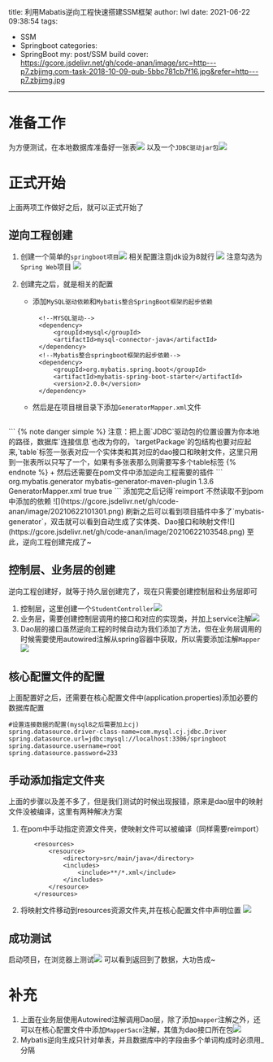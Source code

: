 title: 利用Mabatis逆向工程快速搭建SSM框架
author: lwl
date: 2021-06-22 09:38:54
tags:
  - SSM
  - Springboot
categories:
  - SpringBoot
my: post/SSM build
cover: https://gcore.jsdelivr.net/gh/code-anan/image/src=http---p7.zbjimg.com-task-2018-10-09-pub-5bbc781cb7f16.jpg&refer=http---p7.zbjimg.jpg
---
# 准备工作
为方便测试，在本地数据库准备好一张表![](https://gcore.jsdelivr.net/gh/code-anan/image/20210622094047.png)
以及一个`JDBC驱动jar包`![](https://gcore.jsdelivr.net/gh/code-anan/image/20210622094222.png)

# 正式开始
上面两项工作做好之后，就可以正式开始了
## 逆向工程创建
1. 创建一个简单的`springboot项目`![](https://gcore.jsdelivr.net/gh/code-anan/image/20210622094417.png)
相关配置注意jdk设为8就行
![](https://gcore.jsdelivr.net/gh/code-anan/image/20210622094544.png)
注意勾选为`Spring Web`项目
![](https://gcore.jsdelivr.net/gh/code-anan/image/20210622094746.png)

2. 创建完之后，就是相关的配置
   + 添加`MySQL驱动依赖`和`Mybatis整合SpringBoot框架的起步依赖`
   ```
        <!--MYSQL驱动-->
        <dependency>
            <groupId>mysql</groupId>
            <artifactId>mysql-connector-java</artifactId>
        </dependency>
        <!--Mybatis整合springboot框架的起步依赖-->
        <dependency>
            <groupId>org.mybatis.spring.boot</groupId>
            <artifactId>mybatis-spring-boot-starter</artifactId>
            <version>2.0.0</version>
        </dependency>
   ```
   + 然后是在项目根目录下添加`GeneratorMapper.xml`文件
   ```xml
<?xml version="1.0" encoding="UTF-8"?>
<!DOCTYPE generatorConfiguration
        PUBLIC "-//mybatis.org//DTD MyBatis Generator Configuration 1.0//EN"
        "http://mybatis.org/dtd/mybatis-generator-config_1_0.dtd">
<generatorConfiguration>
    <!-- 指定连接数据库的 JDBC 驱动包所在位置，指定到你本机的完整路径 -->
    <classPathEntry location="F:\MySql Connector Java 5.1.23\mysql-connector-java-5.1.23-bin.jar"/>
    <!-- 配置 table 表信息内容体，targetRuntime 指定采用 MyBatis3 的版本 -->
    <context id="tables" targetRuntime="MyBatis3">
        <!-- 抑制生成注释，由于生成的注释都是英文的，可以不让它生成 -->
        <commentGenerator>
            <property name="suppressAllComments" value="true" />
        </commentGenerator>
        <!-- 配置数据库连接信息 -->
        <jdbcConnection driverClass="com.mysql.jdbc.Driver"
                        connectionURL="jdbc:mysql://localhost:3306/springboot"
                        userId="root"
                        password="233">
        </jdbcConnection>
        <!-- 生成 model 类，targetPackage 指定 model 类的包名， targetProject 指定
        生成的 model 放在 eclipse 的哪个工程下面-->
        <javaModelGenerator targetPackage="com.example.model"
                            targetProject="src/main/java">
            <property name="enableSubPackages" value="false" />
            <property name="trimStrings" value="false" />
        </javaModelGenerator>
        <!-- 生成 MyBatis 的 Mapper.xml 文件，targetPackage 指定 mapper.xml 文件的
        包名， targetProject 指定生成的 mapper.xml 放在 eclipse 的哪个工程下面 -->
        <sqlMapGenerator targetPackage="com.example.mapper"
                         targetProject="src/main/java">
            <property name="enableSubPackages" value="false" />
        </sqlMapGenerator>
        <!-- 生成 MyBatis 的 Mapper 接口类文件,targetPackage 指定 Mapper 接口类的包
        名， targetProject 指定生成的 Mapper 接口放在 eclipse 的哪个工程下面 -->
        <javaClientGenerator type="XMLMAPPER"
                             targetPackage="com.example.mapper" targetProject="src/main/java">
            <property name="enableSubPackages" value="false" />
        </javaClientGenerator>
        <!-- 数据库表名及对应的 Java 模型类名 -->
        <table tableName="t_student" domainObjectName="Student"
               enableCountByExample="false"
               enableUpdateByExample="false"
               enableDeleteByExample="false"
               enableSelectByExample="false"
               selectByExampleQueryId="false"/>
    </context>
</generatorConfiguration>
   ```
   {% note danger simple %}
注意：把上面`JDBC`驱动包的位置设置为你本地的路径，数据库`连接信息`也改为你的，`targetPackage`的包结构也要对应起来,`table`标签一张表对应一个实体类和其对应的dao接口和映射文件，这里只用到一张表所以只写了一个，如果有多张表那么则需要写多个table标签
   {% endnote %}
   + 然后还需要在pom文件中添加逆向工程需要的插件
   ```
            <plugin>
                <groupId>org.mybatis.generator</groupId>
                <artifactId>mybatis-generator-maven-plugin</artifactId>
                <version>1.3.6</version>
                <configuration>
                    <configurationFile>GeneratorMapper.xml</configurationFile>
                    <verbose>true</verbose>
                    <overwrite>true</overwrite>
                </configuration>
            </plugin>
   ```
   添加完之后记得`reimport`不然读取不到pom中添加的依赖
   ![](https://gcore.jsdelivr.net/gh/code-anan/image/20210622101301.png)
   刷新之后可以看到项目插件中多了`mybatis-generator`，双击就可以看到自动生成了实体类、Dao接口和映射文件![](https://gcore.jsdelivr.net/gh/code-anan/image/20210622103548.png)
   至此，逆向工程创建完成了~

## 控制层、业务层的创建
  逆向工程创建好，就等于持久层创建完了，现在只需要创建控制层和业务层即可
  1. 控制层，这里创建一个`StudentController`![](https://gcore.jsdelivr.net/gh/code-anan/image/20210622104530.png)
  2. 业务层，需要创建控制层调用的接口和对应的实现类，并加上service注解![](https://gcore.jsdelivr.net/gh/code-anan/image/20210622105047.png)
  3. Dao层的接口虽然逆向工程的时候自动为我们添加了方法，但在业务层调用的时候需要使用autowired注解从spring容器中获取，所以需要添加注解`Mapper`
  ![](https://gcore.jsdelivr.net/gh/code-anan/image/20210622105200.png)
## 核心配置文件的配置
上面配置好之后，还需要在核心配置文件中(application.properties)添加必要的数据库配置
```
#设置连接数据的配置(mysql8之后需要加上cj)
spring.datasource.driver-class-name=com.mysql.cj.jdbc.Driver
spring.datasource.url=jdbc:mysql://localhost:3306/springboot
spring.datasource.username=root
spring.datasource.password=233
```
## 手动添加指定文件夹
上面的步骤以及差不多了，但是我们测试的时候出现报错，原来是dao层中的映射文件没被编译，这里有两种解决方案
 1. 在pom中手动指定资源文件夹，使映射文件可以被编译（同样需要reimport）
 ```
        <resources>
            <resource>
                <directory>src/main/java</directory>
                <includes>
                    <include>**/*.xml</include>
                </includes>
            </resource>
        </resources>
 ```
 2. 将映射文件移动到resources资源文件夹,并在核心配置文件中声明位置
 ![](https://gcore.jsdelivr.net/gh/code-anan/image/20210622110435.png)
 
 ## 成功测试
 启动项目，在浏览器上测试![](https://gcore.jsdelivr.net/gh/code-anan/image/20210622111136.png)
 可以看到返回到了数据，大功告成~
# 补充
1. 上面在业务层使用Autowired注解调用Dao层，除了添加`mapper`注解之外，还可以在核心配置文件中添加`MapperSacn`注解，其值为dao接口所在包![](https://gcore.jsdelivr.net/gh/code-anan/image/20210622111624.png)
2. Mybatis逆向生成只针对单表，并且数据库中的字段由多个单词构成时必须用_分隔